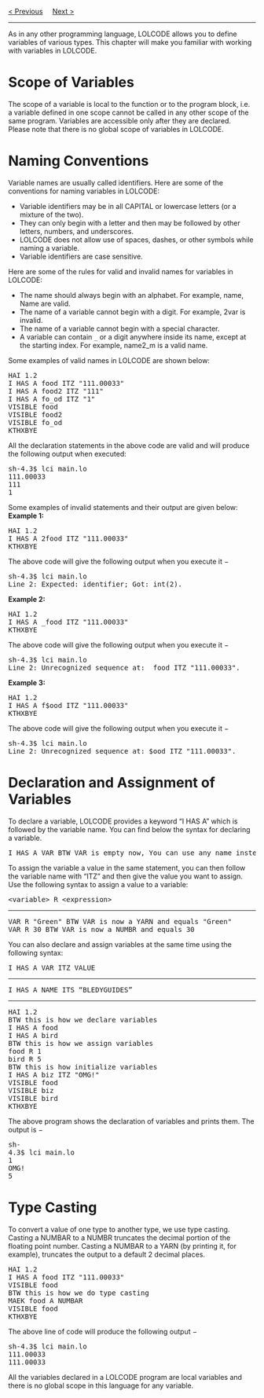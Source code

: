 <a href="Syntax.md">&lt; Previous</a>
&nbsp;&nbsp;&nbsp;
<a href="Variables.md">Next &gt;</a>
<hr>
As in any other programming language, LOLCODE allows you to define variables of various types. This chapter will make you familiar with working with variables in LOLCODE.
<h1>Scope of Variables</h1>
The scope of a variable is local to the function or to the program block, i.e. a variable defined in one scope cannot be called in any other scope of the same program. Variables are accessible only after they are declared.
<br>
Please note that there is no global scope of variables in LOLCODE.
<h1>Naming Conventions</h1>
Variable names are usually called identifiers. Here are some of the conventions for naming variables in LOLCODE:
<ul>
  <li>Variable identifiers may be in all CAPITAL or lowercase letters (or a mixture of the two).</li>
  <li>They can only begin with a letter and then may be followed by other letters, numbers, and underscores.</li>
  <li>LOLCODE does not allow use of spaces, dashes, or other symbols while naming a variable.</li>
  <li>Variable identifiers are case sensitive.</li>
</ul>
Here are some of the rules for valid and invalid names for variables in LOLCODE:
<ul>
  <li>The name should always begin with an alphabet. For example, name, Name are valid.</li>
  <li>The name of a variable cannot begin with a digit. For example, 2var is invalid.</li>
  <li>The name of a variable cannot begin with a special character.</li>
  <li>A variable can contain <code>_</code> or a digit anywhere inside its name, except at the starting index. For example, name2_m is a valid name.</li>
</ul>
Some examples of valid names in LOLCODE are shown below:
<pre>
HAI 1.2
I HAS A food ITZ "111.00033"
I HAS A food2 ITZ "111"
I HAS A fo_od ITZ "1"
VISIBLE food
VISIBLE food2
VISIBLE fo_od
KTHXBYE
</pre>
All the declaration statements in the above code are valid and will produce the following output when executed:
<pre>
sh-4.3$ lci main.lo
111.00033
111
1
</pre>
Some examples of invalid statements and their output are given below:
<br>
<b>Example 1:</b>
<pre>
HAI 1.2
I HAS A 2food ITZ "111.00033"
KTHXBYE
</pre>
The above code will give the following output when you execute it −
<pre>
sh-4.3$ lci main.lo
Line 2: Expected: identifier; Got: int(2).
</pre>
<b>Example 2:</b>
<pre>
HAI 1.2
I HAS A _food ITZ "111.00033"
KTHXBYE
</pre>
The above code will give the following output when you execute it −
<pre>
sh-4.3$ lci main.lo
Line 2: Unrecognized sequence at: _food ITZ "111.00033".
</pre>
<b>Example 3:</b>
<pre>
HAI 1.2
I HAS A f$ood ITZ "111.00033"
KTHXBYE
</pre>
The above code will give the following output when you execute it −
<pre>
sh-4.3$ lci main.lo
Line 2: Unrecognized sequence at: $ood ITZ "111.00033".
</pre>
<h1>Declaration and Assignment of Variables</h1>
To declare a variable, LOLCODE provides a keyword “I HAS A” which is followed by the variable name. You can find below the syntax for declaring a variable.
<pre>I HAS A VAR BTW VAR is empty now, You can use any name instead of var</pre>
To assign the variable a value in the same statement, you can then follow the variable name with “ITZ” and then give the value you want to assign. Use the following syntax to assign a value to a variable:
<pre>&lt;variable&gt; R &lt;expression&gt;</pre>
<hr>
<pre>
VAR R "Green" BTW VAR is now a YARN and equals "Green"
VAR R 30 BTW VAR is now a NUMBR and equals 30
</pre>
You can also declare and assign variables at the same time using the following syntax:
<pre>I HAS A VAR ITZ VALUE</pre>
<hr>
<pre>I HAS A NAME ITS “BLEDYGUIDES”</pre>
<hr>
<pre>
HAI 1.2
BTW this is how we declare variables
I HAS A food
I HAS A bird
BTW this is how we assign variables
food R 1
bird R 5
BTW this is how initialize variables
I HAS A biz ITZ "OMG!"
VISIBLE food
VISIBLE biz
VISIBLE bird
KTHXBYE
</pre>
The above program shows the declaration of variables and prints them. The output is −
<pre>
sh-
4.3$ lci main.lo
1
OMG!
5
</pre>
<h1>Type Casting</h1>
To convert a value of one type to another type, we use type casting. Casting a NUMBAR to a NUMBR truncates the decimal portion of the floating point number. Casting a NUMBAR to a YARN (by printing it, for example), truncates the output to a default 2 decimal places.
<pre>
HAI 1.2
I HAS A food ITZ "111.00033"
VISIBLE food
BTW this is how we do type casting
MAEK food A NUMBAR
VISIBLE food
KTHXBYE
</pre>
The above line of code will produce the following output −
<pre>
sh-4.3$ lci main.lo
111.00033
111.00033
</pre>
All the variables declared in a LOLCODE program are local variables and there is no global scope in this language for any variable.
